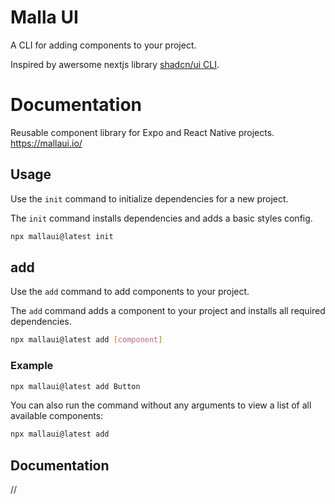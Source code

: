 # Malla UI

A CLI for adding components to your project.

Inspired by awersome nextjs library [shadcn/ui CLI](https://github.com/shadcn-ui/ui/tree/main/packages/cli).

# Documentation

Reusable component library for Expo and React Native projects.
https://mallaui.io/

## Usage

Use the `init` command to initialize dependencies for a new project.

The `init` command installs dependencies and adds a basic styles config.

```bash
npx mallaui@latest init
```

## add

Use the `add` command to add components to your project.

The `add` command adds a component to your project and installs all required dependencies.

```bash
npx mallaui@latest add [component]
```

### Example

```bash
npx mallaui@latest add Button
```

You can also run the command without any arguments to view a list of all available components:

```bash
npx mallaui@latest add
```

## Documentation

//
